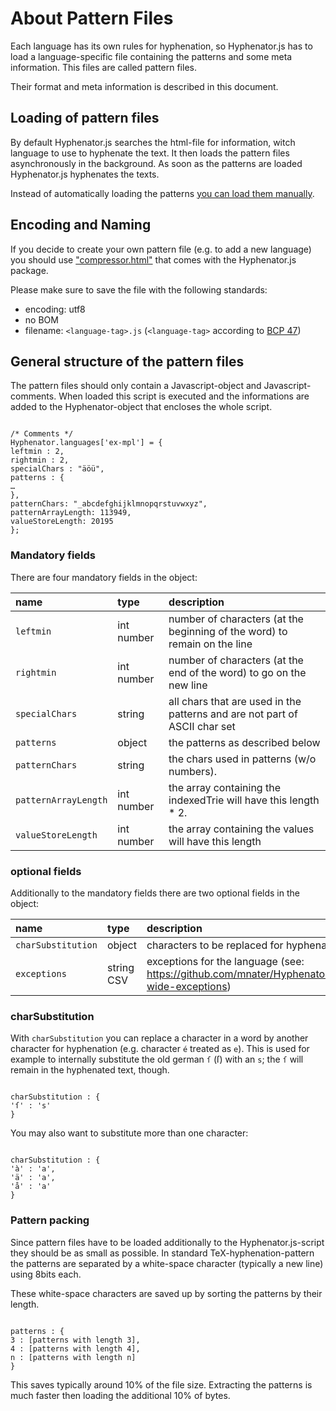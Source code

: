 # About Pattern Files #
Each language has its own rules for hyphenation, so Hyphenator.js has to load a language-specific file containing the patterns and some meta information. This files are called pattern files.

Their format and meta information is described in this document.


## Loading of pattern files ##
By default Hyphenator.js searches the html-file for information, witch language to use to hyphenate the text. It then loads the pattern files asynchronously in the background. As soon as the patterns are loaded Hyphenator.js hyphenates the texts.

Instead of automatically loading the patterns [you can load them manually](https://github.com/mnater/Hyphenator/blob/wiki/en_PublicAPI.md#property-remoteloading).

## Encoding and Naming ##
If you decide to create your own pattern file (e.g. to add a new language) you should use ["compressor.html"](http://mnater.github.io/Hyphenator/compressor.html) that comes with the Hyphenator.js package.

Please make sure to save the file with the following standards:
  * encoding: utf8
  * no BOM
  * filename: `<language-tag>.js` (`<language-tag>` according to [BCP 47](http://en.wikipedia.org/wiki/BCP_47))

## General structure of the pattern files ##
The pattern files should only contain a Javascript-object and Javascript-comments. When loaded this script is executed and the informations are added to the Hyphenator-object that encloses the whole script.

```

/* Comments */
Hyphenator.languages['ex-mpl'] = {
leftmin : 2,
rightmin : 2,
specialChars : "äöü",
patterns : {
…
},
patternChars: "_abcdefghijklmnopqrstuvwxyz",
patternArrayLength: 113949,
valueStoreLength: 20195
};
```

### Mandatory fields ###
There are four mandatory fields in the object:

| name | type | description |
| :-------- | :--------- | :------------------------------------------------------------------------- |
| `leftmin` | int number | number of characters (at the beginning of the word) to remain on the line |
| `rightmin` | int number | number of characters (at the end of the word) to go on the new line |
| `specialChars` | string | all chars that are used in the patterns and are not part of ASCII char set |
| `patterns` | object | the patterns as described below |
| `patternChars` | string | the chars used in patterns (w/o numbers). |
| `patternArrayLength` | int number | the array containing the indexedTrie will have this length * 2. |
| `valueStoreLength` | int number | the array containing the values will have this length |

### optional fields ###
Additionally to the mandatory fields there are two optional fields in the object:

| name | type | description |
| :-------- | :--------- | :------------------------------------------------------------------------- |
|`charSubstitution`|object| characters to be replaced for hyphenation (see below)|
|`exceptions`|string CSV| exceptions for the language (see: https://github.com/mnater/Hyphenator/blob/wiki/en_DealingWithInaccurateHyphenation.md#language-wide-exceptions)|

### charSubstitution ###
With `charSubstitution` you can replace a character in a word by another character for hyphenation (e.g. character `é` treated as `e`).
This is used for example to internally substitute the old german `ſ` (&#383;) with an `s`; the `ſ` will remain in the hyphenated text, though.

```

charSubstitution : {
'ſ' : 's'
}
```
You may also want to substitute more than one character:
```

charSubstitution : {
'à' : 'a',
'ä' : 'a',
'å' : 'a'
}
```

### Pattern packing ###
Since pattern files have to be loaded additionally to the Hyphenator.js-script they should be as small as possible. In standard TeX-hyphenation-pattern the patterns are separated by a white-space character (typically a new line) using 8bits each.

These white-space characters are saved up by sorting the patterns by their length.
```

patterns : {
3 : [patterns with length 3],
4 : [patterns with length 4],
n : [patterns with length n]
}
```
This saves typically around 10% of the file size. Extracting the patterns is much faster then loading the additional 10% of bytes.